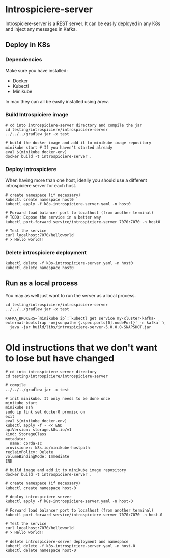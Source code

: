 # Introspiciere-server

Introspiciere-server is a REST server. It can be easily deployed in any K8s and inject any messages in Kafka.

## Deploy in K8s

### Dependencies

Make sure you have installed:
* Docker
* Kubectl
* Minikube

In mac they can all be easily installed using _brew_.

### Build Introspiciere image

```shell
# cd into introspiciere-server directory and compile the jar
cd testing/introspiciere/introspiciere-server
../../../gradlew jar -x test 

# build the docker image and add it to minikube image repository
minikube start # If you haven't started already
eval $(minikube docker-env)
docker build -t introspiciere-server .
```
### Deploy introspiciere

When having more than one host, ideally you should use a different introspiciere server for each host.

```shell
# create namespace (if necessary)
kubectl create namespace host0
kubectl apply -f k8s-introspiciere-server.yaml -n host0

# Forward load balancer port to localhost (from another terminal)
# TODO: Expose the service in a better way
kubectl port-forward service/introspiciere-server 7070:7070 -n host0

# Test the service
curl localhost:7070/helloworld
# > Hello world!!
```

### Delete introspiciere deployment

```shell
kubectl delete -f k8s-introspiciere-server.yaml -n host0 
kubectl delete namespace host0
```

## Run as a local process

You may as well just want to run the server as a local process.

```shell
cd testing/introspiciere/introspiciere-server
../../../gradlew jar -x test

KAFKA_BROKERS=`minikube ip`:`kubectl get service my-cluster-kafka-external-bootstrap -o=jsonpath='{.spec.ports[0].nodePort}' -n kafka` \
  java -jar build/libs/introspiciere-server-5.0.0.0-SNAPSHOT.jar 
```

# Old instructions that we don't want to lose but have changed

```shell
# cd into introspiciere-server directory
cd testing/introspiciere/introspiciere-server

# compile
../../../gradlew jar -x test 

# init minikube. It only needs to be done once
minikube start
minikube ssh
sudo ip link set docker0 promisc on
exit
eval $(minikube docker-env)
kubectl apply -f - << END
apiVersion: storage.k8s.io/v1
kind: StorageClass
metadata:
  name: corda-sc
provisioner: k8s.io/minikube-hostpath
reclaimPolicy: Delete
volumeBindingMode: Immediate
END

# build image and add it to minikube image repository
docker build -t introspiciere-server .

# create namespace (if necessary)
kubectl create namespace host-0

# deploy introspiciere-server
kubectl apply -f k8s-introspiciere-server.yaml -n host-0

# Forward load balancer port to localhost (from another terminal)
kubectl port-forward service/introspiciere-server 7070:7070 -n host-0

# Test the service
curl localhost:7070/helloworld
# > Hello world!!

# delete introspiciere-server deployment and namespace
kubectl delete -f k8s-introspiciere-server.yaml -n host-0 
kubectl delete namespace host-0
```